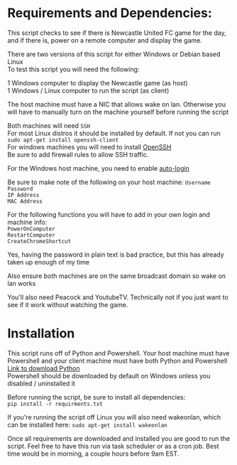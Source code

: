 # Requirements and Dependencies:

This script checks to see if there is Newcastle United FC game for the day, and if there is, power on a remote computer and display the game.

There are two versions of this script for either Windows or Debian based Linux\
To test this script you will need the following:

1 Windows computer to display the Newcastle game (as host)\
1 Windows / Linux computer to run the script (as client)

The host machine must have a NIC that allows wake on lan. Otherwise you will have to manually turn on the machine yourself before running the script

Both machines will need `SSH`\
For most Linux distros it should be installed by default. If not you can run `sudo apt-get install openssh-client`\
For windows machines you will need to install [OpenSSH](https://learn.microsoft.com/en-us/windows-server/administration/openssh/openssh_install_firstuse?tabs=powershell) \
Be sure to add firewall rules to allow SSH traffic.

For the Windows host machine, you need to enable [auto-login](https://learn.microsoft.com/en-us/troubleshoot/windows-server/user-profiles-and-logon/turn-on-automatic-logon)

Be sure to make note of the following on your host machine:
`Username`\
`Password`\
`IP Address`\
`MAC Address`


For the following functions you will have to add in your own login and machine info:\
`PowerOnComputer`\
`RestartComputer`\
`CreateChromeShortcut`

Yes, having the password in plain text is bad practice, but this has already taken up enough of my time

Also ensure both machines are on the same broadcast domain so wake on lan works

You'll also need Peacock and YoutubeTV. Technically not if you just want to see if it work without watching the game.

# Installation

This script runs off of Python and Powershell. Your host machine must have Powershell and your client machine must have both Python and Powershell\
[Link to download Python](https://www.python.org/downloads/)\
Powershell should be downloaded by default on Windows unless you disabled / uninstalled it

Before running the script, be sure to install all dependencies:\
`pip install -r requirments.txt` 

If you're running the script off Linux you will also need wakeonlan, which can be installed here:
`sudo apt-get install wakeonlan`

Once all requirements are downloaded and installed you are good to run the script. Feel free to have this run via task scheduler or as a cron job. Best time would be in morning, a couple hours before 9am EST. 
